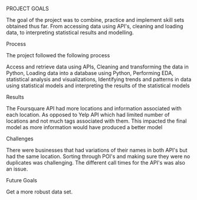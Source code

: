 PROJECT GOALS

The goal of the project was to combine, practice and implement skill sets obtained thus far. From accessing data using API's, cleaning and loading data, to interpreting statistical results and modelling.

Process

The project followed the following process

Access and retrieve data using APIs, Cleaning and transforming the data in Python, Loading data into a database using Python, Performing EDA, statistical analysis and visualizations, Identifying trends and patterns in data using statistical models and interpreting the results of the statistical models

Results

The Foursquare API had more locations and information associated with each location. As opposed to Yelp API which had limited number of locations and not much tags associated with them. This impacted the final model as more information would have produced a better model

Challenges

There were businesses that had variations of their names in both API's but had the same location. Sorting through POI's and making sure they were no duplicates was challenging. The different call times for the API's was also an issue.

Future Goals

Get a more robust data set.
